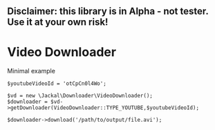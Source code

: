 ## Disclaimer: this library is in Alpha - not tester. Use it at your own risk!

# Video Downloader
Minimal example
```
$youtubeVideoId = 'otCpCn0l4Wo';

$vd = new \Jackal\Downloader\VideoDownloader();
$downloader = $vd->getDownloader(VideoDownloader::TYPE_YOUTUBE,$youtubeVideoId);

$downloader->download('/path/to/output/file.avi');
```

